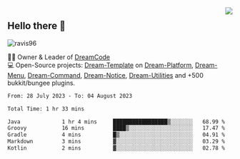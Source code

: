 <img align='right' src="https://github-readme-stats.vercel.app/api?username=Ravis96&show_icons=true">

## Hello there 👋
<p align="left"> <img src="https://komarev.com/ghpvc/?username=ravis96&label=Profile%20views&color=0e75b6&style=flat" alt="ravis96" /> </p>

👨‍💻 Owner & Leader of [DreamCode](https://github.com/DreamPoland) <br>
💻 Open-Source projects: [Dream-Template](https://github.com/DreamPoland/dream-template) on [Dream-Platform](https://github.com/DreamPoland/dream-platform), [Dream-Menu](https://github.com/DreamPoland/dream-menu), [Dream-Command](https://github.com/DreamPoland/dream-command), [Dream-Notice](https://github.com/DreamPoland/dream-notice), [Dream-Utilities](https://github.com/DreamPoland/dream-utilities) and +500 bukkit/bungee plugins.

<!--START_SECTION:waka-->

```txt
From: 28 July 2023 - To: 04 August 2023

Total Time: 1 hr 33 mins

Java             1 hr 4 mins     █████████████████▒░░░░░░░   68.99 %
Groovy           16 mins         ████▒░░░░░░░░░░░░░░░░░░░░   17.47 %
Gradle           4 mins          █▒░░░░░░░░░░░░░░░░░░░░░░░   04.91 %
Markdown         3 mins          ▓░░░░░░░░░░░░░░░░░░░░░░░░   03.29 %
Kotlin           2 mins          ▓░░░░░░░░░░░░░░░░░░░░░░░░   02.78 %
```

<!--END_SECTION:waka-->
